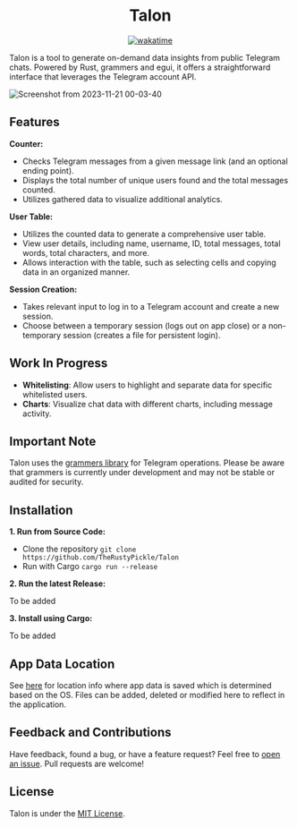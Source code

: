 <div align="center"><h1>Talon</h1></div>
<div align="center">
<a href="https://wakatime.com/badge/github/TheRustyPickle/Talon"><img src="https://wakatime.com/badge/github/TheRustyPickle/Talon.svg" alt="wakatime"></a>
</div>

Talon is a tool to generate on-demand data insights from public Telegram chats. Powered by Rust, grammers and egui, it offers a straightforward interface that leverages the Telegram account API.

![Screenshot from 2023-11-21 00-03-40](https://github.com/TheRustyPickle/Talon/assets/35862475/b4e08326-d1bc-4048-ac5c-2d3092b4c345)

## Features

**Counter:**

- Checks Telegram messages from a given message link (and an optional ending point).
- Displays the total number of unique users found and the total messages counted.
- Utilizes gathered data to visualize additional analytics.

**User Table:**

- Utilizes the counted data to generate a comprehensive user table.
- View user details, including name, username, ID, total messages, total words, total characters, and more.
- Allows interaction with the table, such as selecting cells and copying data in an organized manner.

**Session Creation:**

- Takes relevant input to log in to a Telegram account and create a new session.
- Choose between a temporary session (logs out on app close) or a non-temporary session (creates a file for persistent login).

## Work In Progress

- **Whitelisting**: Allow users to highlight and separate data for specific whitelisted users.
- **Charts**: Visualize chat data with different charts, including message activity.

## Important Note

Talon uses the [grammers library](https://github.com/lonami/grammers) for Telegram operations. Please be aware that grammers is currently under development and may not be stable or audited for security.

## Installation

**1. Run from Source Code:**

- Clone the repository `git clone https://github.com/TheRustyPickle/Talon`
- Run with Cargo `cargo run --release`

**2. Run the latest Release:**

To be added

**3. Install using Cargo:**

To be added

## App Data Location

See [here](https://docs.rs/dirs/latest/dirs/fn.data_local_dir.html) for location info where app data is saved which is determined based on the OS. Files can be added, deleted or modified here to reflect in the application.

## Feedback and Contributions

Have feedback, found a bug, or have a feature request? Feel free to [open an issue](https://github.com/TheRustyPickle/Talon/issues/new). Pull requests are welcome!

## License

Talon is under the [MIT License](LICENSE).

